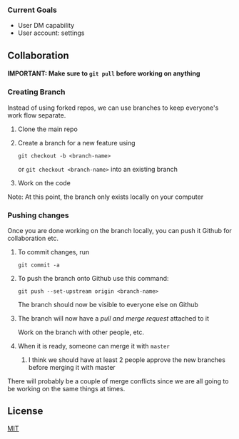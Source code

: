 ###  Current Goals
- User DM capability
- User account: settings 

## Collaboration
#### IMPORTANT: Make sure to `git pull` before working on anything 
### Creating Branch 
Instead of using forked repos, we can use branches to keep everyone's work flow separate.
1. Clone the main repo
2. Create a branch for a new feature using 
   ```
   git checkout -b <branch-name>
   ```
   or `git checkout <branch-name>` into an existing branch

3. Work on the code

Note: At this point, the branch only exists locally on your computer
### Pushing changes
Once you are done working on the branch locally, you can push it Github for collaboration etc.
1. To commit changes, run
   ```
   git commit -a
   ```
2. To push the branch onto Github use this command:
   ```
   git push --set-upstream origin <branch-name>
   ```
   The branch should now be visible to everyone else on Github

3. The branch will now have a *pull and merge request* attached to it 

   Work on the branch with other people, etc.

4. When it is ready, someone can merge it with `master`
      1. I think we should have at least 2 people approve the new branches before merging it with master

There will probably be a couple of merge conflicts since we are all going to be working on the same things at times. 

## License
[MIT](https://choosealicense.com/licenses/mit/)
